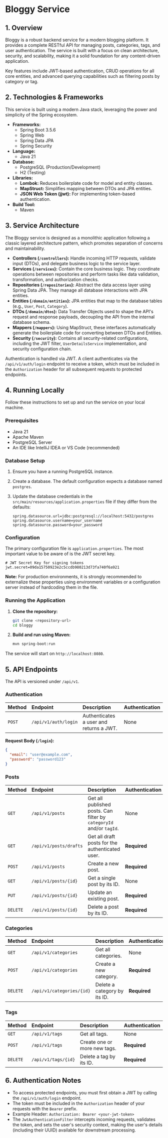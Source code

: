 
# Bloggy Service

## 1. Overview

Bloggy is a robust backend service for a modern blogging platform. It provides a complete RESTful API for managing posts, categories, tags, and user authentication. The service is built with a focus on clean architecture, security, and scalability, making it a solid foundation for any content-driven application.

Key features include JWT-based authentication, CRUD operations for all core entities, and advanced querying capabilities such as filtering posts by category or tag.

## 2. Technologies & Frameworks

This service is built using a modern Java stack, leveraging the power and simplicity of the Spring ecosystem.

*   **Frameworks:**
    *   Spring Boot 3.5.6
    *   Spring Web
    *   Spring Data JPA
    *   Spring Security
*   **Language:**
    *   Java 21
*   **Database:**
    *   PostgreSQL (Production/Development)
    *   H2 (Testing)
*   **Libraries:**
    *   **Lombok:** Reduces boilerplate code for model and entity classes.
    *   **MapStruct:** Simplifies mapping between DTOs and JPA entities.
    *   **JSON Web Token (jjwt):** For implementing token-based authentication.
*   **Build Tool:**
    *   Maven

## 3. Service Architecture

The Bloggy service is designed as a monolithic application following a classic layered architecture pattern, which promotes separation of concerns and maintainability.

*   **Controllers (`/controllers`):** Handle incoming HTTP requests, validate input (DTOs), and delegate business logic to the service layer.
*   **Services (`/services`):** Contain the core business logic. They coordinate operations between repositories and perform tasks like data validation, transformation, and authorization checks.
*   **Repositories (`/repositories`):** Abstract the data access layer using Spring Data JPA. They manage all database interactions with JPA entities.
*   **Entities (`/domain/entities`):** JPA entities that map to the database tables (e.g., `User`, `Post`, `Category`).
*   **DTOs (`/domain/dtos`):** Data Transfer Objects used to shape the API's request and response payloads, decoupling the API from the internal database schema.
*   **Mappers (`/mappers`):** Using MapStruct, these interfaces automatically generate the boilerplate code for converting between DTOs and Entities.
*   **Security (`/security`):** Contains all security-related configurations, including the JWT filter, `UserDetailsService` implementation, and security configuration chain.

Authentication is handled via JWT. A client authenticates via the `/api/v1/auth/login` endpoint to receive a token, which must be included in the `Authorization` header for all subsequent requests to protected endpoints.

## 4. Running Locally

Follow these instructions to set up and run the service on your local machine.

### Prerequisites

*   Java 21
*   Apache Maven
*   PostgreSQL Server
*   An IDE like IntelliJ IDEA or VS Code (recommended)

### Database Setup

1.  Ensure you have a running PostgreSQL instance.
2.  Create a database. The default configuration expects a database named `postgres`.
3.  Update the database credentials in the `src/main/resources/application.properties` file if they differ from the defaults:

    ```properties
    spring.datasource.url=jdbc:postgresql://localhost:5432/postgres
    spring.datasource.username=your_username
    spring.datasource.password=your_password
    ```

### Configuration

The primary configuration file is `application.properties`. The most important value to be aware of is the JWT secret key.

```properties
# JWT Secret Key for signing tokens
jwt.secret=09da15750923e2c5ccdb980213d73fa740f6a921
```

**Note:** For production environments, it is strongly recommended to externalize these properties using environment variables or a configuration server instead of hardcoding them in the file.

### Running the Application

1.  **Clone the repository:**
    ```bash
    git clone <repository-url>
    cd bloggy
    ```

2.  **Build and run using Maven:**
    ```bash
    mvn spring-boot:run
    ```

The service will start on `http://localhost:8080`.

## 5. API Endpoints

The API is versioned under `/api/v1`.

### Authentication

| Method | Endpoint               | Description                                | Authentication |
| :----- | :--------------------- | :----------------------------------------- | :------------- |
| `POST` | `/api/v1/auth/login`   | Authenticates a user and returns a JWT.    | None           |

**Request Body (`/login`):**
```json
{
  "email": "user@example.com",
  "password": "password123"
}
```

### Posts

| Method      | Endpoint               | Description                                | Authentication |
| :---------- | :--------------------- | :----------------------------------------- | :------------- |
| `GET`       | `/api/v1/posts`        | Get all published posts. Can filter by `categoryId` and/or `tagId`. | None           |
| `GET`       | `/api/v1/posts/drafts` | Get all draft posts for the authenticated user. | **Required**   |
| `POST`      | `/api/v1/posts`        | Create a new post.                         | **Required**   |
| `GET`       | `/api/v1/posts/{id}`   | Get a single post by its ID.               | None           |
| `PUT`       | `/api/v1/posts/{id}`   | Update an existing post.                   | **Required**   |
| `DELETE`    | `/api/v1/posts/{id}`   | Delete a post by its ID.                   | **Required**   |

### Categories

| Method   | Endpoint                  | Description                     | Authentication |
| :------- | :------------------------ | :------------------------------ | :------------- |
| `GET`    | `/api/v1/categories`      | Get all categories.             | None           |
| `POST`   | `/api/v1/categories`      | Create a new category.          | **Required**   |
| `DELETE` | `/api/v1/categories/{id}` | Delete a category by its ID.    | **Required**   |

### Tags

| Method   | Endpoint              | Description                               | Authentication |
| :------- | :-------------------- | :---------------------------------------- | :------------- |
| `GET`    | `/api/v1/tags`        | Get all tags.                             | None           |
| `POST`   | `/api/v1/tags`        | Create one or more new tags.              | **Required**   |
| `DELETE` | `/api/v1/tags/{id}`   | Delete a tag by its ID.                   | **Required**   |

## 6. Authentication Notes

*   To access protected endpoints, you must first obtain a JWT by calling the `/api/v1/auth/login` endpoint.
*   The token must be included in the `Authorization` header of your requests with the `Bearer` prefix.
*   Example Header: `Authorization: Bearer <your-jwt-token>`
*   The `JwtAuthenticationFilter` intercepts incoming requests, validates the token, and sets the user's security context, making the user's details (including their UUID) available for downstream processing.
